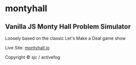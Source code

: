 # montyhall
## Vanilla JS Monty Hall Problem Simulator

Loosely based on the classic Let's Make a Deal game show

Live Site: [montyhall.io](https://montyhall.io)

Copyright © sjc / activefog
